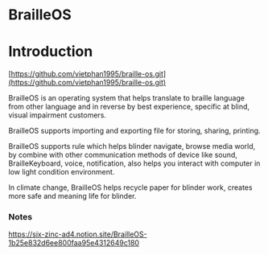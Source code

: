 # BrailleOS

# Introduction

[https://github.com/vietphan1995/braille-os.git](https://github.com/vietphan1995/braille-os.git)

BrailleOS is an operating system that helps translate to braille language from other language and in reverse by best experience, specific at blind, visual impairment customers.

BrailleOS supports importing and exporting file for storing, sharing, printing.

BrailleOS supports rule which helps blinder navigate, browse media world, by combine with other communication methods of device like sound, BrailleKeyboard, voice, notification, also helps you interact with computer in low light condition environment.

In climate change, BrailleOS helps recycle paper for blinder work, creates more safe and meaning life for blinder.

### Notes
https://six-zinc-ad4.notion.site/BrailleOS-1b25e832d6ee800faa95e4312649c180
